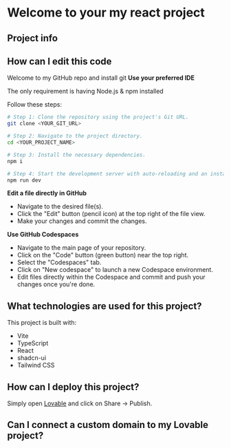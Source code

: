 # Welcome to your my react project

## Project info


## How can I edit this code 

Welcome to my GitHub repo and install git
**Use your preferred IDE**


The only requirement is having Node.js & npm installed 

Follow these steps:

```sh
# Step 1: Clone the repository using the project's Git URL.
git clone <YOUR_GIT_URL>

# Step 2: Navigate to the project directory.
cd <YOUR_PROJECT_NAME>

# Step 3: Install the necessary dependencies.
npm i

# Step 4: Start the development server with auto-reloading and an instant preview.
npm run dev
```

**Edit a file directly in GitHub**

- Navigate to the desired file(s).
- Click the "Edit" button (pencil icon) at the top right of the file view.
- Make your changes and commit the changes.

**Use GitHub Codespaces**

- Navigate to the main page of your repository.
- Click on the "Code" button (green button) near the top right.
- Select the "Codespaces" tab.
- Click on "New codespace" to launch a new Codespace environment.
- Edit files directly within the Codespace and commit and push your changes once you're done.

## What technologies are used for this project?

This project is built with:

- Vite
- TypeScript
- React
- shadcn-ui
- Tailwind CSS


## How can I deploy this project?

Simply open [Lovable](https://lovable.dev/projects/64538104-89f8-4599-9f59-d3573cb848c0) and click on Share -> Publish.

## Can I connect a custom domain to my Lovable project?


